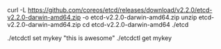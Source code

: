 curl -L  https://github.com/coreos/etcd/releases/download/v2.2.0/etcd-v2.2.0-darwin-amd64.zip -o etcd-v2.2.0-darwin-amd64.zip
unzip etcd-v2.2.0-darwin-amd64.zip
cd etcd-v2.2.0-darwin-amd64
./etcd

./etcdctl set mykey "this is awesome"
./etcdctl get mykey
